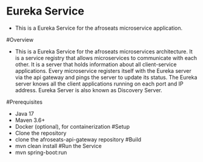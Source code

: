# Eureka Service
- This is a Eureka Service for the afroseats microservice application.

#Overview
- This is a Eureka Service for the afroseats microservices architecture. 
It is a service registry that allows microservices to communicate with each other. 
It is a server that holds information about all client-service applications. 
Every microservice registers itself with the Eureka server via the api gateway and pings the server to update its status. The Eureka server knows all the client applications running on each port and IP address. Eureka Server is also known as Discovery Server.

#Prerequisites
- Java 17
- Maven 3.6+
- Docker (optional), for containerization
#Setup
- Clone the repository
- clone the afroseats-api-gateway repository
#Build
- mvn clean install
#Run the Service
- mvn spring-boot:run